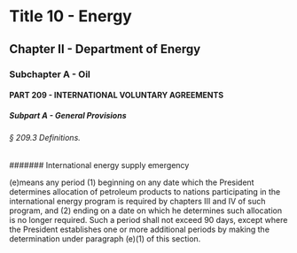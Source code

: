 
# Title 10 - Energy
## Chapter II - Department of Energy
### Subchapter A - Oil
#### PART 209 - INTERNATIONAL VOLUNTARY AGREEMENTS
##### Subpart A - General Provisions
###### § 209.3 Definitions.
####### International energy supply emergency

(e)means any period (1) beginning on any date which the President determines allocation of petroleum products to nations participating in the international energy program is required by chapters III and IV of such program, and (2) ending on a date on which he determines such allocation is no longer required. Such a period shall not exceed 90 days, except where the President establishes one or more additional periods by making the determination under paragraph (e)(1) of this section.
